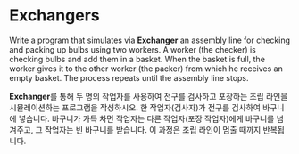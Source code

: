 # Exchangers

Write a program that simulates via **Exchanger** an assembly line for checking and packing up bulbs using two workers. A worker (the checker) is checking bulbs and add them in a basket. When the basket is full, the worker gives it to the other worker (the packer) from which he receives an empty basket. The process repeats until the assembly line stops.

**Exchanger**를 통해 두 명의 작업자를 사용하여 전구를 검사하고 포장하는 조립 라인을 시뮬레이션하는 프로그램을 작성하시오. 한 작업자(검사자)가 전구를 검사하여 바구니에 넣습니다. 바구니가 가득 차면 작업자는 다른 작업자(포장 작업자)에게 바구니를 넘겨주고, 그 작업자는 빈 바구니를 받습니다. 이 과정은 조립 라인이 멈출 때까지 반복됩니다.
